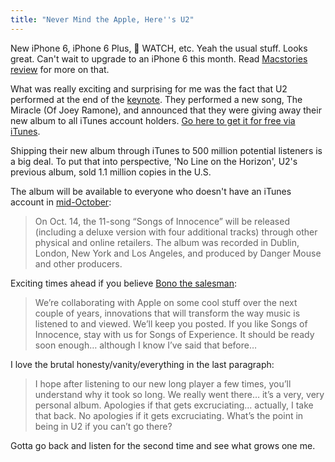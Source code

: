 ```yaml
---
title: "Never Mind the Apple, Here''s U2"
---
```

<p>New iPhone 6, iPhone 6 Plus,  WATCH, etc. Yeah the usual stuff. Looks great. Can't wait to upgrade to an iPhone 6 this month. Read <a href="http://www.macstories.net/news/iphone-6-and-iphone-6-plus-our-complete-overview/">Macstories review</a> for more on that.</p>
<p>What was really exciting and surprising for me was the fact that U2 performed at the end of the <a href="http://www.apple.com/live/2014-sept-event/">keynote</a>. They performed a new song, The Miracle (Of Joey Ramone), and announced that they were giving away their new album to all iTunes account holders. <a href="https://itunes.apple.com/ca/album/songs-of-innocence/id915794155">Go here to get it for free via iTunes</a>.</p>
<p>Shipping their new album through iTunes to 500 million potential listeners is a big deal. To put that into perspective, 'No Line on the Horizon', U2's previous album, sold 1.1 million copies in the U.S.</p>
<p>The album will be available to everyone who doesn't have an iTunes account in <a href="http://blogs.wsj.com/speakeasy/2014/09/09/u2-apple-and-the-deal-behind-getting-songs-of-innocence-free-of-charge/?utm_content=buffer7c7f1&amp;utm_medium=social&amp;utm_source=twitter.com&amp;utm_campaign=buffer">mid-October</a>:</p>
<blockquote><p>
  On Oct. 14, the 11-song “Songs of Innocence” will be released (including a deluxe version with four additional tracks) through other physical and online retailers. The album was recorded in Dublin, London, New York and Los Angeles, and produced by Danger Mouse and other producers.
</p></blockquote>
<p>Exciting times ahead if you believe <a href="http://www.u2.com/news/title/remember-us">Bono the salesman</a>:</p>
<blockquote><p>
  We’re collaborating with Apple on some cool stuff over the next couple of years, innovations that will transform the way music is listened to and viewed. We’ll keep you posted. If you like Songs of Innocence,  stay with us for Songs of Experience. It should be ready soon enough… although I know I’ve said that before…
</p></blockquote>
<p>I love the brutal honesty/vanity/everything in the last paragraph:</p>
<blockquote><p>
  I hope after listening to our new long player a few times, you’ll understand why it took so long. We really went there… it’s a very, very personal album. Apologies if that gets excruciating… actually, I take that back. No apologies if it gets excruciating. What’s the point in being in U2 if you can’t go there?
</p></blockquote>
<p>Gotta go back and listen for the second time and see what grows one me.</p>
